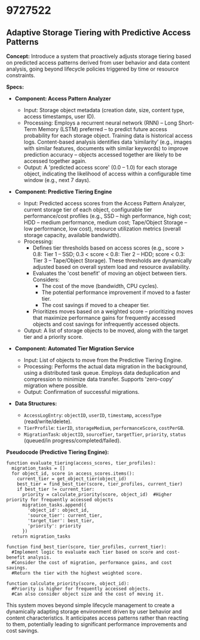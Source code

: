 # 9727522

## Adaptive Storage Tiering with Predictive Access Patterns

**Concept:** Introduce a system that proactively adjusts storage tiering based on predicted access patterns derived from user behavior and data content analysis, going beyond lifecycle policies triggered by time or resource constraints.

**Specs:**

*   **Component: Access Pattern Analyzer**
    *   Input: Storage object metadata (creation date, size, content type, access timestamps, user ID).
    *   Processing: Employs a recurrent neural network (RNN) – Long Short-Term Memory (LSTM) preferred – to predict future access probability for each storage object. Training data is historical access logs.  Content-based analysis identifies data ‘similarity’ (e.g., images with similar features, documents with similar keywords) to improve prediction accuracy – objects accessed together are likely to be accessed together again.
    *   Output:  A 'predicted access score' (0.0 – 1.0) for each storage object, indicating the likelihood of access within a configurable time window (e.g., next 7 days).

*   **Component: Predictive Tiering Engine**
    *   Input: Predicted access scores from the Access Pattern Analyzer, current storage tier of each object, configurable tier performance/cost profiles (e.g., SSD – high performance, high cost; HDD – medium performance, medium cost; Tape/Object Storage – low performance, low cost),  resource utilization metrics (overall storage capacity, available bandwidth).
    *   Processing: 
        *   Defines tier thresholds based on access scores (e.g., score > 0.8: Tier 1 – SSD; 0.3 < score < 0.8: Tier 2 – HDD; score < 0.3: Tier 3 – Tape/Object Storage). These thresholds are dynamically adjusted based on overall system load and resource availability.
        *   Evaluates the 'cost benefit' of moving an object between tiers.  Considers:
            *   The cost of the move (bandwidth, CPU cycles).
            *   The potential performance improvement if moved to a faster tier.
            *   The cost savings if moved to a cheaper tier.
        *   Prioritizes moves based on a weighted score – prioritizing moves that maximize performance gains for frequently accessed objects and cost savings for infrequently accessed objects.
    *   Output:  A list of storage objects to be moved, along with the target tier and a priority score.

*   **Component: Automated Tier Migration Service**
    *   Input: List of objects to move from the Predictive Tiering Engine.
    *   Processing: Performs the actual data migration in the background, using a distributed task queue.  Employs data deduplication and compression to minimize data transfer.  Supports 'zero-copy' migration where possible.
    *   Output: Confirmation of successful migrations.

*   **Data Structures:**
    *   `AccessLogEntry`:  `objectID`, `userID`, `timestamp`, `accessType` (read/write/delete).
    *   `TierProfile`: `tierID`, `storageMedium`, `performanceScore`, `costPerGB`.
    *   `MigrationTask`: `objectID`, `sourceTier`, `targetTier`, `priority`, `status` (queued/in progress/completed/failed).

**Pseudocode (Predictive Tiering Engine):**

```
function evaluate_tiering(access_scores, tier_profiles):
  migration_tasks = []
  for object_id, score in access_scores.items():
    current_tier = get_object_tier(object_id)
    best_tier = find_best_tier(score, tier_profiles, current_tier)
    if best_tier != current_tier:
      priority = calculate_priority(score, object_id)  #Higher priority for frequently accessed objects
      migration_tasks.append({
        'object_id': object_id,
        'source_tier': current_tier,
        'target_tier': best_tier,
        'priority': priority
      })
  return migration_tasks

function find_best_tier(score, tier_profiles, current_tier):
  #Implement logic to evaluate each tier based on score and cost-benefit analysis.
  #Consider the cost of migration, performance gains, and cost savings.
  #Return the tier with the highest weighted score.

function calculate_priority(score, object_id):
  #Priority is higher for frequently accessed objects.
  #Can also consider object size and the cost of moving it.
```

This system moves beyond simple lifecycle management to create a dynamically adapting storage environment driven by user behavior and content characteristics.  It anticipates access patterns rather than reacting to them, potentially leading to significant performance improvements and cost savings.